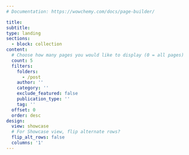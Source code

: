 ```yaml
---
# Documentation: https://wowchemy.com/docs/page-builder/

title: 
subtitle:
type: landing
sections:
  - block: collection
content:
  # Choose how many pages you would like to display (0 = all pages)
  count: 5
  filters:
    folders: 
      - /post
    author: ''
    category: ''
    exclude_featured: false
    publication_type: ''
    tag: ''
  offset: 0
  order: desc
design:
  view: showcase
  # For Showcase view, flip alternate rows?
  flip_alt_rows: false
  columns: '1'
---
```

